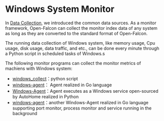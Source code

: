<!-- toc -->

# Windows System Monitor

In [Data Collection](../philosophy/data-collect.md), we introduced the common data sources. As a monitor framework, Open-Falcon can collect the monitor index data of any system as long as they are converted to the standard format of Open-Falcon.

The running data collection of Windows system, like memory usage, Cpu usage, disk usage, data traffic, and etc., can be done every minute through a Python script in scheduled tasks of Windows.s

The following monitor programs can collect the monitor metrics of machiens with Windows system:

- [windows_collect](https://github.com/freedomkk-qfeng/falcon-scripts/tree/master/windows_collect)：python script
- [windows-agent](https://github.com/LeonZYang/agent)： Agent realized in Go language
- [Windows-Agent](https://github.com/AutohomeRadar/Windows-Agent)：Agent executes as a Windows service open-sourced by AutoHome realized in Python
- [windows-agent](https://github.com/freedomkk-qfeng/windows-agent)：another Windows-Agent realized in Go language supporting port monitor, process monitor and service running in the background

